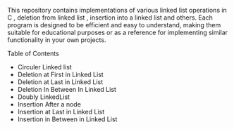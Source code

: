 This repository contains implementations of various linked list  operations in C ,  deletion from  linked list , insertion into a linked list  and others. Each program is designed to be efficient and easy to understand, making them suitable for educational purposes or as a reference for implementing similar functionality in your own projects.

Table of Contents

 - Circuler Linked list
 - Deletion at First in Linked List
 - Deletion at Last in Linked List
 - Deletion In Between In Linked List
 - Doubly LinkedList
 - Insertion After a node
 - Insertion at Last in Linked List
 - Insertion in Between in Linked List


